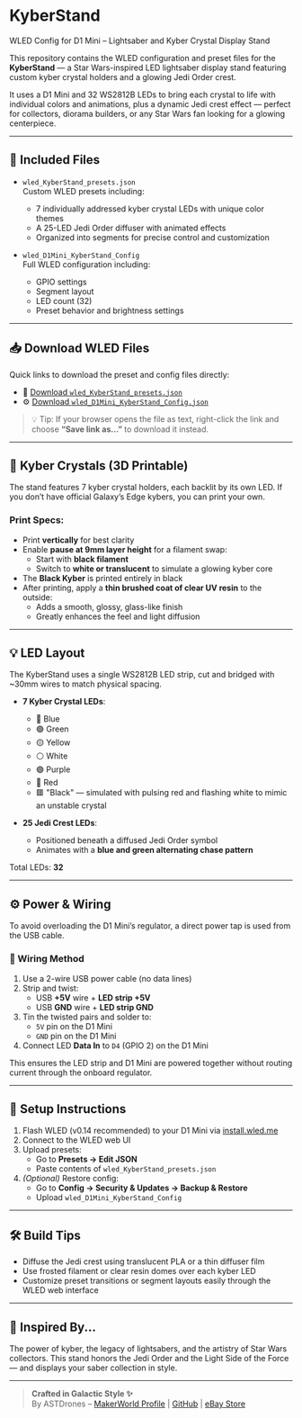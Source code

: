 # KyberStand

WLED Config for D1 Mini – Lightsaber and Kyber Crystal Display Stand

This repository contains the WLED configuration and preset files for the **KyberStand** — a Star Wars-inspired LED lightsaber display stand featuring custom kyber crystal holders and a glowing Jedi Order crest.

It uses a D1 Mini and 32 WS2812B LEDs to bring each crystal to life with individual colors and animations, plus a dynamic Jedi crest effect — perfect for collectors, diorama builders, or any Star Wars fan looking for a glowing centerpiece.

---

## 📁 Included Files

- `wled_KyberStand_presets.json`  
  Custom WLED presets including:
  - 7 individually addressed kyber crystal LEDs with unique color themes
  - A 25-LED Jedi Order diffuser with animated effects
  - Organized into segments for precise control and customization

- `wled_D1Mini_KyberStand_Config`  
  Full WLED configuration including:
  - GPIO settings
  - Segment layout
  - LED count (32)
  - Preset behavior and brightness settings
 
 ---

## 📥 Download WLED Files

Quick links to download the preset and config files directly:

- 🔧 [Download `wled_KyberStand_presets.json`](https://raw.githubusercontent.com/ASTDrones/KyberStand/main/wled_KyberStand_presets.json)
- ⚙️ [Download `wled_D1Mini_KyberStand_Config.json`](https://raw.githubusercontent.com/ASTDrones/KyberStand/main/wled_D1Mini_KyberStand_Config.json)

> 💡 Tip: If your browser opens the file as text, right-click the link and choose **“Save link as…”** to download it instead.
   

---

## 💎 Kyber Crystals (3D Printable)

The stand features 7 kyber crystal holders, each backlit by its own LED. If you don’t have official Galaxy’s Edge kybers, you can print your own.

### Print Specs:

- Print **vertically** for best clarity
- Enable **pause at 9mm layer height** for a filament swap:
  - Start with **black filament**
  - Switch to **white or translucent** to simulate a glowing kyber core
- The **Black Kyber** is printed entirely in black
- After printing, apply a **thin brushed coat of clear UV resin** to the outside:
  - Adds a smooth, glossy, glass-like finish
  - Greatly enhances the feel and light diffusion

---

## 💡 LED Layout

The KyberStand uses a single WS2812B LED strip, cut and bridged with ~30mm wires to match physical spacing.

- **7 Kyber Crystal LEDs**:
  - 🔵 Blue
  - 🟢 Green
  - 🟡 Yellow
  - ⚪ White
  - 🟣 Purple
  - 🔴 Red
  - 🟥 "Black" — simulated with pulsing red and flashing white to mimic an unstable crystal

- **25 Jedi Crest LEDs**:
  - Positioned beneath a diffused Jedi Order symbol
  - Animates with a **blue and green alternating chase pattern**

Total LEDs: **32**

---

## ⚙️ Power & Wiring

To avoid overloading the D1 Mini’s regulator, a direct power tap is used from the USB cable.

### 🔌 Wiring Method

1. Use a 2-wire USB power cable (no data lines)
2. Strip and twist:
   - USB **+5V** wire + **LED strip +5V**
   - USB **GND** wire + **LED strip GND**
3. Tin the twisted pairs and solder to:
   - `5V` pin on the D1 Mini
   - `GND` pin on the D1 Mini
4. Connect LED **Data In** to `D4` (GPIO 2) on the D1 Mini

This ensures the LED strip and D1 Mini are powered together without routing current through the onboard regulator.

---

## 🧪 Setup Instructions

1. Flash WLED (v0.14 recommended) to your D1 Mini via [install.wled.me](https://install.wled.me)
2. Connect to the WLED web UI
3. Upload presets:
   - Go to **Presets → Edit JSON**
   - Paste contents of `wled_KyberStand_presets.json`
4. *(Optional)* Restore config:
   - Go to **Config → Security & Updates → Backup & Restore**
   - Upload `wled_D1Mini_KyberStand_Config`

---

## 🛠 Build Tips

- Diffuse the Jedi crest using translucent PLA or a thin diffuser film
- Use frosted filament or clear resin domes over each kyber LED
- Customize preset transitions or segment layouts easily through the WLED web interface

---

## 🌌 Inspired By...

The power of kyber, the legacy of lightsabers, and the artistry of Star Wars collectors. This stand honors the Jedi Order and the Light Side of the Force — and displays your saber collection in style.

---

> **Crafted in Galactic Style ✨**  
> By ASTDrones – [MakerWorld Profile](https://makerworld.com/en/@pumpkin20303) | [GitHub](https://github.com/astdrones) | [eBay Store](https://www.ebay.com.au/usr/astdrones_3d)
